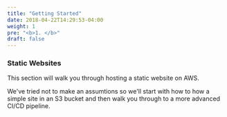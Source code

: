 ```yaml
---
title: "Getting Started"
date: 2018-04-22T14:29:53-04:00
weight: 1
pre: "<b>1. </b>"
draft: false
---
```


### Static Websites

This section will walk you through hosting a static website on AWS. 

We've tried not to make an assumtions so we'll start with how to how a simple site in an S3 bucket and then walk you through to a more advanced CI/CD pipeline. 
